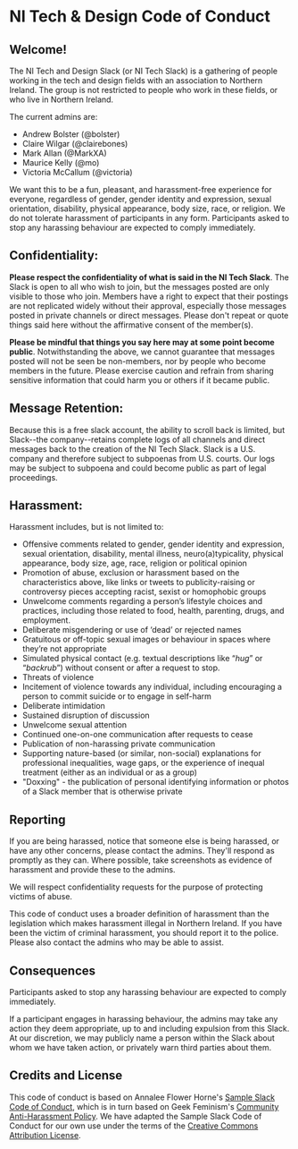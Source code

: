NI Tech & Design Code of Conduct
================================

Welcome!
--------

The NI Tech and Design Slack (or NI Tech Slack) is a gathering of people working in the tech and design fields with an association to Northern Ireland. The group is not restricted to people who work in these fields, or who live in Northern Ireland.

The current admins are:

- Andrew Bolster (@bolster)
- Claire Wilgar (@clairebones)
- Mark Allan (@MarkXA)
- Maurice Kelly (@mo)
- Victoria McCallum (@victoria)

We want this to be a fun, pleasant, and harassment-free experience for everyone, regardless of gender, gender identity and expression, sexual orientation, disability, physical appearance, body size, race, or religion. We do not tolerate harassment of participants in any form. Participants asked to stop any harassing behaviour are expected to comply immediately.

Confidentiality:
----------------

**Please respect the confidentiality of what is said in the NI Tech Slack**. The Slack is open to all who wish to join, but the messages posted are only visible to those who join. Members have a right to expect that their postings are not replicated widely without their approval, especially those messages posted in private channels or direct messages. Please don't repeat or quote things said here without the affirmative consent of the member(s).

**Please be mindful that things you say here may at some point become public**. Notwithstanding the above, we cannot guarantee that messages posted will not be seen be non-members, nor by people who become members in the future. Please exercise caution and refrain from sharing sensitive information that could harm you or others if it became public.

Message Retention:
------------------

Because this is a free slack account, the ability to scroll back is limited, but Slack--the company--retains complete logs of all channels and direct messages back to the creation of the NI Tech Slack. Slack is a U.S. company and therefore subject to subpoenas from U.S. courts. Our logs may be subject to subpoena and could become public as part of legal proceedings.

Harassment:
-----------

Harassment includes, but is not limited to:

* Offensive comments related to gender, gender identity and expression, sexual orientation, disability, mental illness, neuro(a)typicality, physical appearance, body size, age, race, religion or political opinion
* Promotion of abuse, exclusion or harassment based on the characteristics above, like links or tweets to publicity-raising or controversy pieces accepting racist, sexist or homophobic groups
* Unwelcome comments regarding a person’s lifestyle choices and practices, including those related to food, health, parenting, drugs, and employment.
* Deliberate misgendering or use of ‘dead’ or rejected names
* Gratuitous or off-topic sexual images or behaviour in spaces where they’re not appropriate
* Simulated physical contact (e.g. textual descriptions like “*hug*” or “*backrub*”) without consent or after a request to stop.
* Threats of violence
* Incitement of violence towards any individual, including encouraging a person to commit suicide or to engage in self-harm
* Deliberate intimidation
* Sustained disruption of discussion
* Unwelcome sexual attention
* Continued one-on-one communication after requests to cease
* Publication of non-harassing private communication
* Supporting nature-based (or similar, non-social) explanations for professional inequalities, wage gaps, or the experience of inequal treatment (either as an individual or as a group)
* "Doxxing" - the publication of personal identifying information or photos of a Slack member that is otherwise private

Reporting
---------

If you are being harassed, notice that someone else is being harassed, or have any other concerns, please contact the admins. They'll respond as promptly as they can. Where possible, take screenshots as evidence of harassment and provide these to the admins.

We will respect confidentiality requests for the purpose of protecting victims of abuse.

This code of conduct uses a broader definition of harassment than the legislation which makes harassment illegal in Northern Ireland. If you have been the victim of criminal harassment, you should report it to the police. Please also contact the admins who may be able to assist.

Consequences
------------

Participants asked to stop any harassing behaviour are expected to comply immediately.

If a participant engages in harassing behaviour, the admins may take any action they deem appropriate, up to and including expulsion from this Slack. At our discretion, we may publicly name a person within the Slack about whom we have taken action, or privately warn third parties about them.

Credits and License
--------------------

This code of conduct is based on Annalee Flower Horne's [Sample Slack Code of Conduct](https://gist.github.com/annalee/2cddeff11357c3a8a613583ebca4dc17), which is in turn based on Geek Feminism's [Community Anti-Harassment Policy](http://geekfeminism.wikia.com/wiki/Community_anti-harassment/Policy). We have adapted the Sample Slack Code of Conduct for our own use under the terms of the [Creative Commons Attribution License](https://creativecommons.org/licenses/by/4.0/).
